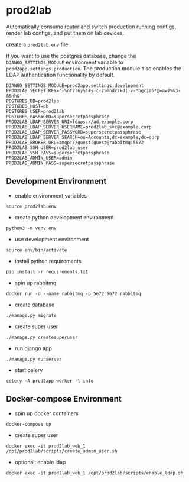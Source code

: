 # prod2lab
Automatically consume router and switch production running configs, render lab configs, and put them on lab devices.


create a `prod2lab.env` file

If you want to use the postgres database, change the `DJANGO_SETTINGS_MODULE` environment variable to `prod2app.settings.production`. The production module also enables the LDAP authentication functionality by default.

```
DJANGO_SETTINGS_MODULE=prod2app.settings.development
PROD2LAB_SECRET_KEY='-%nf2l6y%!#y-c-75mndrzkd()v-*bgcja5*@=aw7%&3-&&hh&'
POSTGRES_DB=prod2lab
POSTGRES_HOST=db
POSTGRES_USER=prod2lab
POSTGRES_PASSWORD=supersecretpassphrase
PROD2LAB_LDAP_SERVER_URI=ldaps://ad.example.corp
PROD2LAB_LDAP_SERVER_USERNAME=prod2lab_svc@example.corp
PROD2LAB_LDAP_SERVER_PASSWORD=supersecretpassphrase
PROD2LAB_LDAP_SERVER_SEARCH=ou=Accounts,dc=example,dc=corp
PROD2LAB_BROKER_URL=amqp://guest:guest@rabbitmq:5672
PROD2LAB_SSH_USER=prod2lab_user
PROD2LAB_SSH_PASS=supersecretpassphrase
PROD2LAB_ADMIN_USER=admin
PROD2LAB_ADMIN_PASS=supersecretpassphrase
```

## Development Environment

* enable environment variables
```
source prod2lab.env
```
* create python development environment
```
python3 -m venv env
```
* use development environment
```
source env/bin/activate
```
* install python requirements
```
pip install -r requirements.txt
```
* spin up rabbitmq
```
docker run -d --name rabbitmq -p 5672:5672 rabbitmq
```
* create database
```
./manage.py migrate
```
* create super user
```
./manage.py createsuperuser
```
* run django app
```
./manage.py runserver
```
* start celery
```
celery -A prod2app worker -l info
```

## Docker-compose Environment

* spin up docker containers
```
docker-compose up
```
* create super user
```
docker exec -it prod2lab_web_1 /opt/prod2lab/scripts/create_admin_user.sh
```
* optional: enable ldap
```
docker exec -it prod2lab_web_1 /opt/prod2lab/scripts/enable_ldap.sh
```
